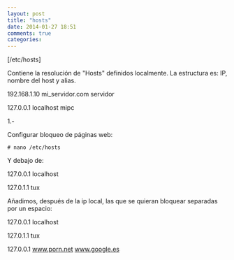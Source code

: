 ```yaml
---
layout: post
title: "hosts"
date: 2014-01-27 18:51
comments: true
categories: 
---
```

[/etc/hosts]

Contiene la resolución de "Hosts" definidos localmente. La estructura es: IP, nombre del host y alias.

192.168.1.10 mi_servidor.com servidor

127.0.0.1 localhost mipc

1.-

Configurar bloqueo de páginas web:

	# nano /etc/hosts

Y debajo de:

127.0.0.1 localhost 

127.0.1.1 tux 

Añadimos, después de la ip local, las que se quieran bloquear separadas por un espacio:

127.0.0.1 localhost 

127.0.1.1 tux 

127.0.0.1 www.porn.net www.google.es

